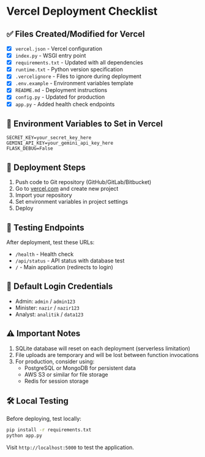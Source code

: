 # Vercel Deployment Checklist

## ✅ Files Created/Modified for Vercel

- [x] `vercel.json` - Vercel configuration
- [x] `index.py` - WSGI entry point
- [x] `requirements.txt` - Updated with all dependencies
- [x] `runtime.txt` - Python version specification
- [x] `.vercelignore` - Files to ignore during deployment
- [x] `.env.example` - Environment variables template
- [x] `README.md` - Deployment instructions
- [x] `config.py` - Updated for production
- [x] `app.py` - Added health check endpoints

## 🔧 Environment Variables to Set in Vercel

```
SECRET_KEY=your_secret_key_here
GEMINI_API_KEY=your_gemini_api_key_here
FLASK_DEBUG=False
```

## 🚀 Deployment Steps

1. Push code to Git repository (GitHub/GitLab/Bitbucket)
2. Go to [vercel.com](https://vercel.com) and create new project
3. Import your repository
4. Set environment variables in project settings
5. Deploy

## 🧪 Testing Endpoints

After deployment, test these URLs:

- `/health` - Health check
- `/api/status` - API status with database test
- `/` - Main application (redirects to login)

## 📝 Default Login Credentials

- Admin: `admin` / `admin123`
- Minister: `nazir` / `nazir123`
- Analyst: `analitik` / `data123`

## ⚠️ Important Notes

1. SQLite database will reset on each deployment (serverless limitation)
2. File uploads are temporary and will be lost between function invocations
3. For production, consider using:
   - PostgreSQL or MongoDB for persistent data
   - AWS S3 or similar for file storage
   - Redis for session storage

## 🛠️ Local Testing

Before deploying, test locally:

```bash
pip install -r requirements.txt
python app.py
```

Visit `http://localhost:5000` to test the application.
